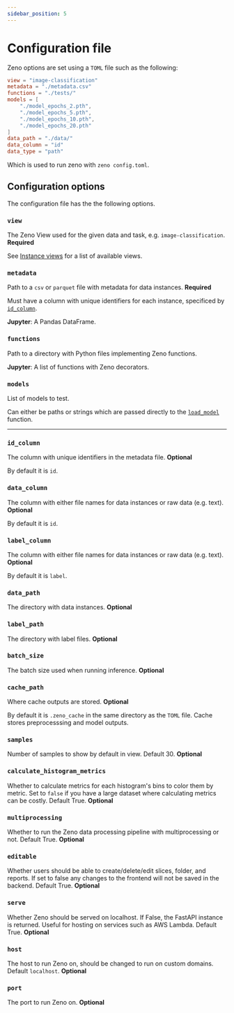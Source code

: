 ```yaml
---
sidebar_position: 5
---
```


# Configuration file

Zeno options are set using a `TOML` file such as the following:

```toml title="Example TOML configuration for an image classification task"
view = "image-classification"
metadata = "./metadata.csv"
functions = "./tests/"
models = [
	"./model_epochs_2.pth",
	"./model_epochs_5.pth",
	"./model_epochs_10.pth",
	"./model_epochs_20.pth"
]
data_path = "./data/"
data_column = "id"
data_type = "path"
```

Which is used to run zeno with `zeno config.toml`.

## Configuration options

The configuration file has the the following options.

### `view`

The Zeno View used for the given data and task, e.g. `image-classification`. **Required**

See [Instance views](/docs/views) for a list of available views.

### `metadata`

Path to a `csv` or `parquet` file with metadata for data instances. **Required**

Must have a column with unique identifiers for each instance, specificed by [`id_column`](/docs/configuration#id_column).

**Jupyter**: A Pandas DataFrame.

### `functions`

Path to a directory with Python files implementing Zeno functions.

**Jupyter**: A list of functions with Zeno decorators.

### `models`

List of models to test.

Can either be paths or strings which are passed directly to the [`load_model`](/docs/api#Predict) function.

---

### `id_column`

The column with unique identifiers in the metadata file. **Optional**

By default it is `id`.

### `data_column`

The column with either file names for data instances or raw data (e.g. text). **Optional**

By default it is `id`.

### `label_column`

The column with either file names for data instances or raw data (e.g. text). **Optional**

By default it is `label`.

### `data_path`

The directory with data instances. **Optional**

### `label_path`

The directory with label files. **Optional**

### `batch_size`

The batch size used when running inference. **Optional**

### `cache_path`

Where cache outputs are stored. **Optional**

By default it is `.zeno_cache` in the same directory as the `TOML` file. Cache stores preprocesssing and model outputs.

### `samples`

Number of samples to show by default in view. Default 30. **Optional**

### `calculate_histogram_metrics`

Whether to calculate metrics for each histogram's bins to color them by metric.
Set to `false` if you have a large dataset where calculating metrics can be costly. Default True. **Optional**

### `multiprocessing`

Whether to run the Zeno data processing pipeline with multiprocessing or not. Default True. **Optional**

### `editable`

Whether users should be able to create/delete/edit slices, folder, and reports. If set to false any changes to the frontend will not be saved in the backend. Default True. **Optional**

### `serve`

Whether Zeno should be served on localhost. If False, the FastAPI instance is returned. Useful for hosting on services such as AWS Lambda. Default True. **Optional**

### `host`

The host to run Zeno on, should be changed to run on custom domains. Default `localhost`. **Optional**

### `port`

The port to run Zeno on. **Optional**
